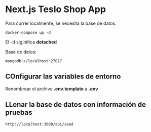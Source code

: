 # Next.js Teslo Shop App

Para correr localmente, se necesita la base de datos.

```
docker-compose up -d
```

El -d siginifica **detached**

Base de datos:
```
mongodb://localhost:27017
```

## COnfigurar las variables de entorno
Renombrear el archivo __.env.template__ a __.env__

## LLenar la base de datos con información de pruebas
```
http://localhost:3000/api/seed
```